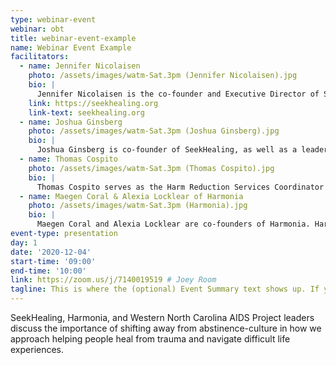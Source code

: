 ```yaml
---
type: webinar-event
webinar: obt
title: webinar-event-example
name: Webinar Event Example
facilitators:
  - name: Jennifer Nicolaisen
    photo: /assets/images/watm-Sat.3pm (Jennifer Nicolaisen).jpg
    bio: |
      Jennifer Nicolaisen is the co-founder and Executive Director of SeekHealing, an Asheville-based non-profit pioneering a novel protocol for treating addiction and addressing the opioid overdose crisis through human connection.
    link: https://seekhealing.org
    link-text: seekhealing.org
  - name: Joshua Ginsberg
    photo: /assets/images/watm-Sat.3pm (Joshua Ginsberg).jpg
    bio: |
      Joshua Ginsberg is co-founder of SeekHealing, as well as a leader in both software engineering and Diversity & Inclusion initiatives at Red Hat. His biography includes leadership at the Free Software Foundation and lifelong advocacy for individual autonomy and against the carceral state, including the failed war on drugs. His 2018 TEDx talk “The Emotionally Eviscerated Man” boldly challenges social expectations for modern men.
  - name: Thomas Cospito
    photo: /assets/images/watm-Sat.3pm (Thomas Cospito).jpg
    bio: |
      Thomas Cospito serves as the Harm Reduction Services Coordinator for WNCAP. Born and raised in New Jersey, he moved to western North Carolina looking for a change. After spending almost a decade in operations and production management Thomas decided to step away from the corporate world and focus on attempting to do some good. Under Thomas' stewardship, WNCAP's Harm Reduction program has grown exponentially to serve move than 1,000 people, stigma-free, person-centered services every month. As an advocate for community-based Harm Reduction, Thomas is working to expand syringe services across WNC through community outreach and collaboration. Thomas now makes his home in the beautiful town of Waynesville.
  - name: Maegen Coral & Alexia Locklear of Harmonia
    photo: /assets/images/watm-Sat.3pm (Harmonia).jpg
    bio: |
      Maegen Coral and Alexia Locklear are co-founders of Harmonia. Harmonia developed to address a major issue within the festival community that has gone unresolved for far too long: the need for a safe decompression space for individuals undergoing difficult emotional experiences. Harmonia provides harm reduction services via our Decompression Lounge to East Coast and Midwest events and music festivals.
event-type: presentation
day: 1
date: '2020-12-04'
start-time: '09:00'
end-time: '10:00'
link: https://zoom.us/j/7140019519 # Joey Room
tagline: This is where the (optional) Event Summary text shows up. If you do not specify an Event Summary, this will default to the first paragraph of the Event Description.
---
```


SeekHealing, Harmonia, and Western North Carolina AIDS Project leaders discuss the importance of shifting away from abstinence-culture in how we approach helping people heal from trauma and navigate difficult life experiences.
